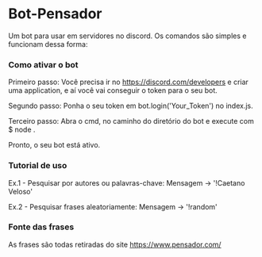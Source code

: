 # Bot-Pensador

Um bot para usar em servidores no discord. Os comandos são simples e funcionam dessa forma:

### Como ativar o bot

Primeiro passo: Você precisa ir no https://discord.com/developers e criar uma application, e aí você vai conseguir o token para o seu bot.

Segundo passo: Ponha o seu token em bot.login('Your_Token') no index.js.

Terceiro passo: Abra o cmd, no caminho do diretório do bot e execute com
$ node .

Pronto, o seu bot está ativo.

### Tutorial de uso
Ex.1 - Pesquisar por autores ou palavras-chave:
Mensagem -> '!Caetano Veloso'

Ex.2 - Pesquisar frases aleatoriamente:
Mensagem -> '!random'

### Fonte das frases
As frases são todas retiradas do site https://www.pensador.com/
